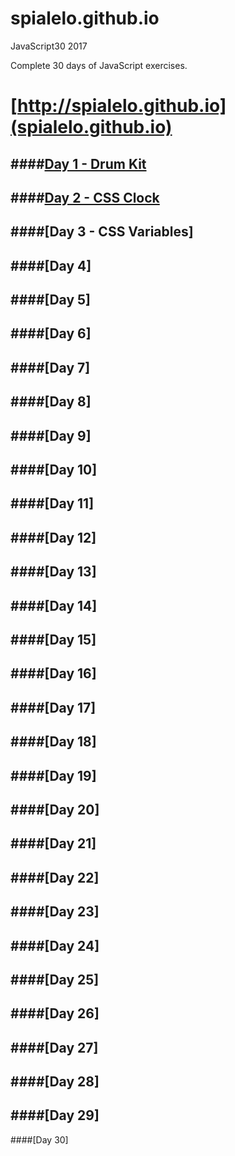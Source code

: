 # spialelo.github.io

JavaScript30 2017

Complete 30 days of JavaScript exercises.

[http://spialelo.github.io](spialelo.github.io)
===

####[Day 1 - Drum Kit](http://spialelo.github.io/D1-Drumkit/index.html)
---

####[Day 2 - CSS Clock](http://spialelo.github.io/D2-CSSnClock/index.html)
---

####[Day 3 - CSS Variables]
---

####[Day 4]
---

####[Day 5]
---

####[Day 6]
---

####[Day 7]
---

####[Day 8]
---

####[Day 9]
---

####[Day 10]
---

####[Day 11]
---

####[Day 12]
---

####[Day 13]
---

####[Day 14]
---

####[Day 15]
---

####[Day 16]
---

####[Day 17]
---

####[Day 18]
---

####[Day 19]
---

####[Day 20]
---

####[Day 21]
---

####[Day 22]
---

####[Day 23]
---

####[Day 24]
---

####[Day 25]
---

####[Day 26]
---

####[Day 27]
---

####[Day 28]
---

####[Day 29]
---

####[Day 30]
